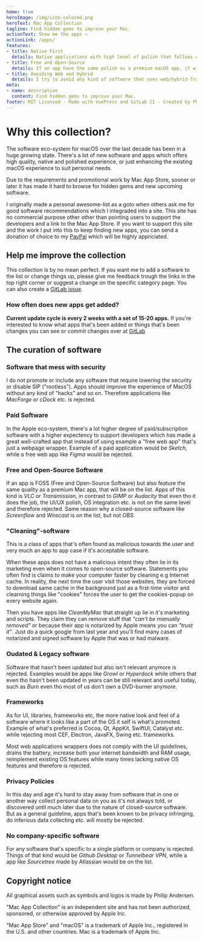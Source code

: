 ```yaml
---
home: true
heroImage: /img/icon-colored.png
heroText: Mac App Collection
tagline: Find hidden gems to improve your Mac.
actionText: Show me the apps →
actionLink: /apps/
features:
- title: Native First
  details: Native applications with high level of polish that follows Apple's guidelines and rules is promoted.
- title: Free and Open-Source
  details: If an app have the same polish as a premium macOS app, it will be promoted on the list.
- title: Avoiding Web and Hybrid
  details: I try to avoid any kind of software that uses web/hybrid-frameworks which violates the UI/UX.
meta:
- name: description
  content: Find hidden gems to improve your Mac.
footer: MIT Licensed - Made with VuePress and GitLab CI - Created by Philip Andersen
---
```



# Why this collection?

The software eco-system for macOS over the last decade has been in a huge growing state. There's a lot of new software and apps which offers high quality, native and polished experience, or just enhancing the existing macOS experience to suit personal needs.

Due to the requirements and promotional work by Mac App Store, sooner or later it has made it hard to browse for hidden gems and new upcoming software.

I originally made a personal awesome-list as a goto when others ask me for good software recommendations which I integraded into a site. This site has no commercial purpose other other than pointing users to support the developers and a link to the Mac App Store. If you want to support this site and the work I put into this to keep finding new apps, you can send a donation of choice to my [PayPal](https://www.paypal.me/renegadevi/) which will be highly appriciated.


## Help me improve the collection

This collection is by no mean perfect. If you want me to add a software to the list or change things up, please give me feedback trough the links in the top right corner or suggest a change on the specific category page. You can also create a [GitLab issue](https://gitlab.com/renegadevi/mac-app-collection/-/issues/new).

### How often does new apps get added?

**Current update cycle is every 2 weeks with a set of 15-20 apps.** If you're interested to know what apps that's been added or things that's been changes you can see or commit changes over at [GitLab](https://gitlab.com/renegadevi/mac-app-collection/-/commits/master)


## The curation of software

### Software that mess with security

I do not promote or include any software that require lowering the security or disable SIP ("rootless"). Apps should improve the experience of MacOS without any kind of "hacks" and so on. Therefore applications like *MacForge* or *cDock* etc. is rejected.

### Paid Software

In the Apple eco-system, there's a lot higher degree of paid/subscription software with a higher expectency to support developers which has made a great well-crafted app that instead of using example a "free web app" that's just a webpage wrapper. Example of a paid application would be *Sketch*, while a free web app like *Figma* would be rejected.

### Free and Open-Source Software

If an app is FOSS (Free and Open-Source Software) but also feature the same quality as a premium Mac app, that will be on the list. Apps of this kind is *VLC* or *Transmission*, in contrast to *GIMP* or *Audacity* that even tho it does the job, the UI/UX polish, OS integration etc. is not on the same level and therefore rejected. Same reason why a closed-source software like *Screenflow* and *Wirecast* is on the list, but not *OBS*.

### "Cleaning"-software

This is a class of apps that's often found as malicious towards the user and very much an app to app case if it's acceptable software.

When these apps does not have a malicious intent they often lie in its marketing even when it comes to open-source software. Statements you often find is claims to make your computer faster by cleaning e.g Internet cache. In reality, the next time the user visit those websites, they are forced to download same cache in the background just as a first-time visitor and clearning things like "cookies" forces the user to get the cookies-popup on every website again.

Then you have apps like *CleanMyMac* that straight up lie in it's marketing and scripts. They claim they can remove stuff that *"can't be manually removed"* or because their app is notarized by Apple means you can *"trust it"*. Just do a quick google from last year and you'll find many cases of notarized and signed software by Apple that was or had malware.


### Oudated & Legacy software

Software that hasn't been updated but also isn't relevant anymore is rejected. Examples would be apps like *Growl* or *Hyperdock* while others that even tho hasn't been updated in years can be still relevant and useful today, such as *Burn* even tho most of us don't own a DVD-burner anymore.

### Frameworks

As for UI, libraries, frameworks etc, the more native look and feel of a software where it looks like a part of the OS it self is what's promoted. Example of what's preferred is Cocoa, Qt, AppKit, SwiftUI, Catalyst etc. while rejecting most CEF, Electron, JavaFX, Swing etc. frameworks.

Most web applications wrappers does not comply with the UI guidelines, drains the battery, increase both your internet bandwidth and RAM usage, reimplement existing OS features while many times lacking native OS features and therefore is rejected.

### Privacy Policies

In this day and age it's hard to stay away from software that in one or another way collect personal data on you as it's not always told, or discovered until much later due to the nature of closed-source software. But as a general guideline, apps that's been known to be privacy infringing, do inferious data collecting etc. will mostly be rejected.

### No company-specific software

For any software that's specific to a single platform or company is rejected. Things of that kind would be *Github Desktop* or *Tunnelbear VPN*, while a app like *Sourcetree* made by Atlassian would be on the list.



## Copyright notice

All graphical assets such as symbols and logos is made by Philip Andersen.

"Mac App Collection" is an independent site and has not been authorized, sponsored, or otherwise approved by Apple Inc.

"Mac App Store" and "macOS" is a trademark of Apple Inc., registered in the U.S. and other countries. Mac is a trademark of Apple Inc.
